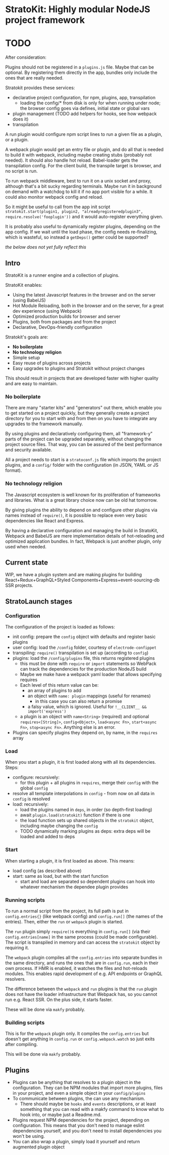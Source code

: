 # StratoKit: Highly modular NodeJS project framework

# TODO

After consideration:

Plugins should not be registered in a `plugins.js` file. Maybe that can be optional. By registering them directly in the app, bundles only include the ones that are really needed.

Stratokit provides these services:

  * declarative project configuration, for npm, plugins, app, transpilation
    * loading the config/* from disk is only for when running under node; the browser config goes via defines, initial state or global vars
  * plugin management (TODO add helpers for hooks, see how webpack does it)
  * transpilation

A run plugin would configure npm script lines to run a given file as a plugin, or a plugin.

A webpack plugin would get an entry file or plugin, and do all that is needed to build it with webpack, including maybe creating stubs (probably not needed). It should also handle hot reload. Babel-loader gets the transpilation config. For the client build, the transpile target is browser, and no script is run.

To run webpack middleware, best to run it on a unix socket and proxy, although that's a bit sucky regarding terminals. Maybe run it in background on demand with a watchdog to kill it if no app port visible for a while. It could also monitor webpack config and reload.

So it might be useful to call from the app init script `stratokit.start(plugin1, plugin2, "alreadyregisteredplugin3", require.resolve('fooplugin'))` and it would auto-register everything given.

It is probably also useful to dynamically register plugins, depending on the app config. If we wait until the load phase, the config needs re-finalizing, which is wasteful, so instead a `getDeps()` getter could be supported?

_the below does not yet fully reflect this_

## Intro

StratoKit is a runner engine and a collection of plugins.

StratoKit enables:

* Using the latest Javascript features in the browser and on the server (using BabelJS)
* Hot Module Reloading, both in the browser and on the server, for a great dev experience (using Webpack)
* Optimized production builds for browser and server
* Plugins, both from packages and from the project
* Declarative, DevOps-friendly configuration

Stratokit's goals are:

* **No boilerplate**
* **No technology religion**
* Simple setup
* Easy reuse of plugins across projects
* Easy upgrades to plugins and Stratokit without project changes

This should result in projects that are developed faster with higher quality and are easy to maintain.

### No boilerplate

There are many "starter kits" and "generators" out there, which enable you to get started on a project quickly, but they generally create a project directory for you to start with and from then on you have to integrate any upgrades to the framework manually.

By using plugins and declaratively configuring them, all "framework-y" parts of the project can be upgraded separately, without changing the project source files. That way, you can be assured of the best performance and security available.

All a project needs to start is a `stratoconf.js` file which imports the project plugins, and a `config/` folder with the configuration (in JSON, YAML or JS format).

### No technology religion

The Javascript ecosystem is well known for its proliferation of frameworks and libraries. What is a great library choice now can be old hat tomorrow.

By giving plugins the ability to depend on and configure other plugins via names instead of `require()`, it is possible to replace even very basic dependencies like React and Express.

By having a declarative configuration and managing the build in StratoKit, Webpack and BabelJS are mere implementation details of hot-reloading and optimized application bundles. In fact, Webpack is just another plugin, only used when needed.

## Current state

WIP, we have a plugin system and are making plugins for building React+Redux+GraphQL+Styled Components+Express+event-sourcing-db SSR projects.

## StratoLaunch stages

### Configuration

The configuration of the project is loaded as follows:

* init config: prepare the `config` object with defaults and register basic plugins
* user config: load the `/config` folder, courtesy of `electrode-confippet`
* transpiling: `require()` transpilation is set up (according to `config`)
* plugins: load the `/config/plugins` file, this returns registered plugins
  * this must be done with `require` or `import` statements so WebPack can track the dependencies for the production NodeJS build
  * Maybe we make have a webpack yaml loader that allows specifying requires
  * Each level of this return value can be:
    * an array of plugins to add
    * an object with `name: plugin` mappings (useful for renames)
      * in this case you can also return a promise
    * a falsy value, which is ignored. Useful for `!__CLIENT__ && import('express')`
  * a plugin is an object with `name<String>` (required) and optional `requires<[String]>`, `config<Object>`, `load<async Fn>`, `start<async Fn>`, `stop<async Fn>`. Anything else is an error.
* Plugins can specify plugins they depend on, by name, in the `requires` array

### Load

When you start a plugin, it is first loaded along with all its dependencies. Steps:

* configure: recursively:
  * for this plugin + all plugins in `requires`, merge their `config` with the global `config`
* resolve all template interpolations in `config` - from now on all data in `config` is resolved
* load: recursively:
  * load the plugins named in `deps`, in order (so depth-first loading)
  * await `plugin.load(stratokit)` function if there is one
  * the load function sets up shared objects in the `stratokit` object, including maybe changing the `config`
  * TODO dynamically marking plugins as deps: extra deps will be loaded and added to deps

### Start

When starting a plugin, it is first loaded as above. This means:

* load config (as described above)
* start: same as load, but with the start function
  * start and load are separated so dependent plugins can hook into whatever mechanism the dependee plugin provides

### Running scripts

To run a normal script from the project, its full path is put in `config.entries{}` (like webpack config) and `config.run[]` (the names of the entries). Then, either the `run` or `webpack` plugin is started.

The `run` plugin simply `require()`s everything in `config.run[]` (via their `config.entries[name]` in the same process (could be made configurable). The script is transpiled in memory and can access the `stratokit` object by requiring it.

The `webpack` plugin compiles all the `config.entries` into separate bundles in the same directory, and runs the ones that are in `config.run`, each in their own process. If HMR is enabled, it watches the files and hot-reloads modules. This enables rapid development of e.g. API endpoints or GraphQL resolvers.

The difference between the `webpack` and `run` plugins is that the `run` plugin does not have the loader infrastructure that Webpack has, so you cannot run e.g. React SSR. On the plus side, it starts faster.

These will be done via `makfy` probably.

### Building scripts

This is for the `webpack` plugin only. It compiles the `config.entries` but doesn't get anything in `config.run` or `config.webpack.watch` so just exits after compiling.

This will be done via `makfy` probably.

## Plugins

* Plugins can be anything that resolves to a plugin object in the configuration. They can be NPM modules that import more plugins, files in your project, and even a simple object in your `config/plugins`
* To communicate between plugins, the can use any mechanism.
  * There should maybe be `hooks` and `events` descriptions, or at least something that you can read with a makfy command to know what to hook into, or maybe just a Readme.md.
* Plugins request NPM dependencies for the project, depending on configuration. This means that you don't need to manage eslint dependencies yourself, and you don't need to install dependencies you won't be using.
* You can also wrap a plugin, simply load it yourself and return augmented plugin object
